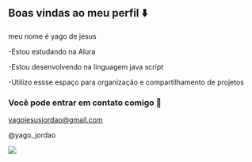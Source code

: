 ## Boas vindas ao meu perfil ⬇️

meu nome é yago de jesus

-Estou estudando na Alura

-Estou desenvolvendo na linguagem java script

-Utilizo essse espaço para organização e compartilhamento de projetos


### Você pode entrar em contato comigo 📧

yagojesusjordao@gmail.com

@yago_jordao


![](https://media.tenor.com/kLN0OuTw2SwAAAAi/cavalinho-palmeiras.gif)
